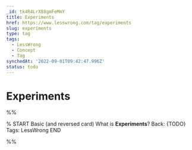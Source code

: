 ```yaml
---
_id: tk4R4LrX88gmFeMmY
title: Experiments
href: https://www.lesswrong.com/tag/experiments
slug: experiments
type: tag
tags:
  - LessWrong
  - Concept
  - Tag
synchedAt: '2022-09-01T09:42:47.996Z'
status: todo
---
```


# Experiments


%%

% START
Basic (and reversed card)
What is **Experiments**?
Back: {TODO}
Tags: LessWrong
END
<!--ID: 1663157005405-->


%%
	
